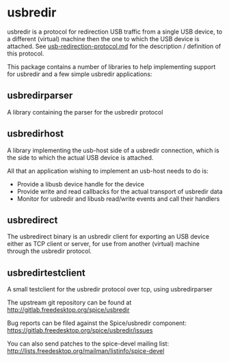 # usbredir

usbredir is a protocol for redirection USB traffic from a single USB device,
to a different (virtual) machine then the one to which the USB device is
attached. See [usb-redirection-protocol.md](docs/usb-redirection-protocol.md)
for the description / definition of this protocol.

This package contains a number of libraries to help implementing support
for usbredir and a few simple usbredir applications:

## usbredirparser

A library containing the parser for the usbredir protocol

## usbredirhost

A library implementing the usb-host side of a usbredir connection, which is the
side to which the actual USB device is attached.

All that an application wishing to implement an usb-host needs to do is:
- Provide a libusb device handle for the device
- Provide write and read callbacks for the actual transport of usbredir data
- Monitor for usbredir and libusb read/write events and call their handlers

## usbredirect

The usbredirect binary is an usbredir client for exporting an USB device either
as TCP client or server, for use from another (virtual) machine through the
usbredir protocol.

## usbredirtestclient

A small testclient for the usbredir protocol over tcp, using usbredirparser

The upstream git repository can be found at
http://gitlab.freedesktop.org/spice/usbredir

Bug reports can be filed against the Spice/usbredir component:
https://gitlab.freedesktop.org/spice/usbredir/issues

You can also send patches to the spice-devel mailing list:
http://lists.freedesktop.org/mailman/listinfo/spice-devel
